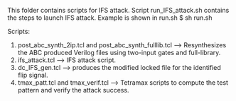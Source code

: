 This folder contains scripts for IFS attack.
Script run_IFS_attack.sh contains the steps to launch IFS attack.
Example is shown in run.sh
	$ sh run.sh

Scripts:
1. post_abc_synth_2ip.tcl and post_abc_synth_fulllib.tcl --> Resynthesizes the ABC produced Verilog files using two-input gates and full-library.
2. ifs_attack.tcl --> IFS attack script.
3. dc_IFS_gen.tcl --> produces the modified locked file for the identified flip signal.
4. tmax_patt.tcl and tmax_verif.tcl --> Tetramax scripts to compute the test pattern and verify the attack success.